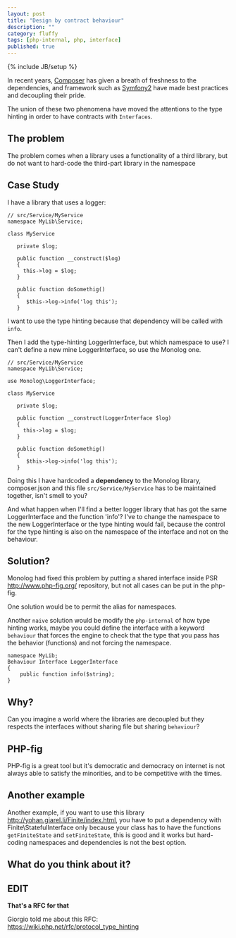 ```yaml
---
layout: post
title: "Design by contract behaviour"
description: ""
category: fluffy
tags: [php-internal, php, interface]
published: true
---
```

{% include JB/setup %}

In recent years, [Composer](http://getcomposer.org) has given a breath of freshness to the dependencies, and framework such as [Symfony2](http://www.symfony.com)
 have made best practices and decoupling their pride.

The union of these two phenomena have moved the attentions to the type hinting in order to have contracts with `Interfaces`.

## The problem

The problem comes when a library uses a functionality of a third library, but do not want to hard-code the third-part library in the namespace

## Case Study

I have a library that uses a logger:

    // src/Service/MyService
    namespace MyLib\Service;

    class MyService

       private $log;

       public function __construct($log)
       {
         this->log = $log;
       }

       public function doSomethig()
       {
          $this->log->info('log this');
       }


I want to use the type hinting because that dependency will be called with `info`.

Then I add the type-hinting LoggerInterface, but which namespace to use?
I can't define a new mine LoggerInterface, so use the Monolog one.

    // src/Service/MyService
    namespace MyLib\Service;

    use Monolog\LoggerInterface;

    class MyService

       private $log;

       public function __construct(LoggerInterface $log)
       {
         this->log = $log;
       }

       public function doSomethig()
       {
          $this->log->info('log this');
       }


Doing this I have hardcoded a **dependency** to the Monolog library, composer.json and this file `src/Service/MyService` has to be maintained together,
isn't smell to you?


And what happen when I'll find a better logger library that has got the same LoggerInterface and the function 'info'?
I've to change the namespace to the new LoggerInterface or the type hinting would fail,
 because the control for the type hinting is also on the namespace of the interface and not on the behaviour.


## Solution?

Monolog had fixed this problem by putting a shared interface inside PSR http://www.php-fig.org/ repository, but not all cases can be put in the php-fig.

One solution would be to permit the alias for namespaces.

Another `naive` solution would be modify the `php-internal` of how type hinting works,
maybe you could define the interface with a keyword `behaviour` that forces the engine to check that
the type that you pass has the behavior (functions) and not forcing the namespace.


    namespace MyLib;
    Behaviour Interface LoggerInterface
    {
        public function info($string);
    }


## Why?

Can you imagine a world where the libraries are decoupled but they respects the interfaces without sharing file but sharing `behaviour`?

## PHP-fig

PHP-fig is a great tool but it's democratic and democracy on internet is not always able to satisfy the minorities, and to be competitive with the times.

## Another example

Another example, if you want to use this library http://yohan.giarel.li/Finite/index.html, you have to put a dependency with
Finite\StatefulInterface only because your class has to have the functions `getFiniteState` and `setFiniteState`, this is good and it works
but hard-coding namespaces and dependencies is not the best option.


## What do you think about it?


## EDIT

**That's a RFC for that**

Giorgio told me about this RFC: https://wiki.php.net/rfc/protocol_type_hinting

